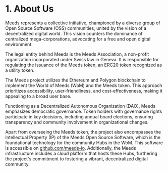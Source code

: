 
# 1. About Us

Meeds represents a collective initiative, championed by a diverse group of Open Source Software (OSS) communities, united by the vision of a decentralized digital world. This vision counters the dominance of centralized mega-corporations, advocating for a free and open digital environment.

The legal entity behind Meeds is the Meeds Association, a non-profit organization incorporated under Swiss law in Geneva. It is responsible for regulating the issuance of the Meeds token, an ERC20 token recognized as a utility token.

The Meeds project utilizes the Ethereum and Polygon blockchain to implement the World of Meeds (WoM) and the Meeds token. This approach prioritizes accessibility, user-friendliness, and cost-effectiveness, making it appealing to a broad user base.

Functioning as a Decentralized Autonomous Organization (DAO), Meeds emphasizes democratic governance. Token holders with governance rights participate in key decisions, including annual board elections, ensuring transparency and community involvement in organizational changes.


Apart from overseeing the Meeds token, the project also encompasses the Intellectual Property (IP) of the Meeds Open Source Software, which is the foundational technology for the community Hubs in the WoM. This software is accessible on [github.com/meeds-io](https://github.com/meeds-io). Additionally, the Meeds infrastructure includes a cloud platform that hosts these Hubs, furthering the project's commitment to fostering a vibrant, decentralized digital community.

